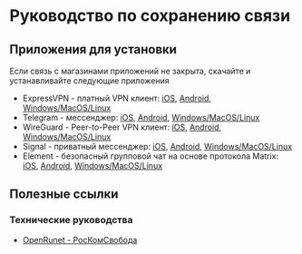 # Руководство по сохранению связи

## Приложения для установки

Если связь с магазинами приложений не закрыта, скачайте и устанавливайте
следующие приложения

- ExpressVPN - платный VPN клиент:
  [iOS](https://apps.apple.com/ru/app/expressvpn-c%D0%B0%D0%BC%D0%B0%D1%8F-%D0%BD%D0%B0%D0%B4%D0%B5%D0%B6%D0%BD%D0%B0%D1%8F-vpn/id886492891), [Android](https://play.google.com/store/apps/details?id=com.expressvpn.vpn&hl=ru&gl=US), [Windows/MacOS/Linux](https://www.expressvpn.com/ru/vpn-software)
- Telegram - мессенджер: [iOS](https://apps.apple.com/ru/app/telegram/id686449807),
  [Android](https://play.google.com/store/apps/details?id=org.telegram.messenger&hl=ru&gl=US), [Windows/MacOS/Linux](https://desktop.telegram.org/)
- WireGuard - Peer-to-Peer VPN клиент: [iOS](https://apps.apple.com/ru/app/wireguard/id1441195209), 
  [Android](https://play.google.com/store/apps/details?id=com.wireguard.android&hl=ru&gl=US), [Windows/MacOS/Linux](https://www.wireguard.com/install/)
- Signal - приватный мессенджер:
  [iOS](https://apps.apple.com/ru/app/signal-%D0%BF%D1%80%D0%B8%D0%B2%D0%B0%D1%82%D0%BD%D1%8B%D0%B9-%D0%BC%D0%B5%D1%81%D1%81%D0%B5%D0%BD%D0%B4%D0%B6%D0%B5%D1%80/id874139669), [Android](https://play.google.com/store/apps/details?id=org.thoughtcrime.securesms&hl=ru&gl=US), [Windows/MacOS/Linux](https://signal.org/ru/download/)
- Element - безопасный групповой чат на основе протокола Matrix:
  [iOS](https://apps.apple.com/ru/app/element-messenger/id1083446067),
  [Android](https://play.google.com/store/apps/details?id=im.vector.app&hl=ru&gl=US), [Windows/MacOS/Linux](https://element.io/get-started#download)

## Полезные ссылки

### Технические руководства

- [OpenRunet - РосКомСвобода](https://openrunet.org/)




